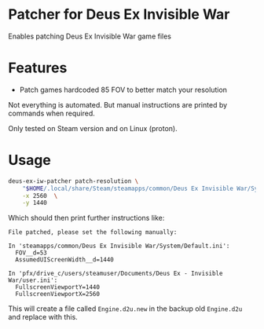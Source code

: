 # Patcher for Deus Ex Invisible War

Enables patching Deus Ex Invisible War game files

# Features

* Patch games hardcoded 85 FOV to better match your resolution

Not everything is automated. But manual instructions are printed by commands
when required.

Only tested on Steam version and on Linux (proton).

# Usage

```bash
deus-ex-iw-patcher patch-resolution \
    "$HOME/.local/share/Steam/steamapps/common/Deus Ex Invisible War/System/Engine.d2u" \
    -x 2560  \
    -y 1440
```

Which should then print further instructions like:

```
File patched, please set the following manually:

In 'steamapps/common/Deus Ex Invisible War/System/Default.ini':
  FOV__d=53
  AssumedUIScreenWidth__d=1440

In 'pfx/drive_c/users/steamuser/Documents/Deus Ex - Invisible War/user.ini':
  FullscreenViewportY=1440
  FullscreenViewportX=2560
```

This will create a file called `Engine.d2u.new` in the backup old `Engine.d2u`
and replace with this.
